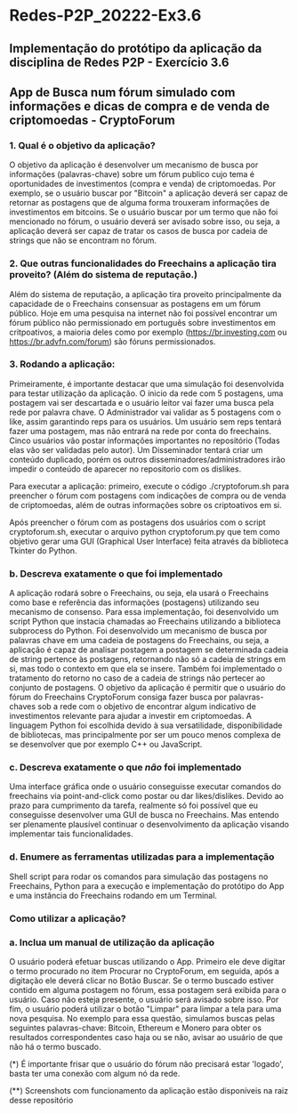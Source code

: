 # Redes-P2P_20222-Ex3.6

## Implementação do protótipo da aplicação da disciplina de Redes P2P - Exercício 3.6

## App de Busca num fórum simulado com informações e dicas de compra e de venda de criptomoedas - CryptoForum

### 1. Qual é o objetivo da aplicação?

O objetivo da aplicação é desenvolver um mecanismo de busca por informações (palavras-chave) sobre um fórum publico cujo tema é oportunidades de investimentos (compra e venda) de criptomoedas. Por exemplo, se o usuário buscar por "Bitcoin" a aplicação deverá ser capaz de retornar as postagens que de alguma forma trouxeram informações de investimentos em bitcoins. Se o usuário buscar por um termo que não foi mencionado no fórum, o usuário deverá ser avisado sobre isso, ou seja, a aplicação deverá ser capaz de tratar os casos de busca por cadeia de strings que não se encontram no fórum. 

### 2. Que outras funcionalidades do Freechains a aplicação tira proveito? (Além do sistema de reputação.)

Além do sistema de reputação, a aplicação tira proveito principalmente da capacidade de o Freechains consensuar as postagens em um fórum público. Hoje em uma pesquisa na internet não foi possível encontrar um fórum público não permissionado em português sobre investimentos em critpoativos, a maioria deles como por exemplo (https://br.investing.com ou https://br.advfn.com/forum) são fóruns permissionados.

### 3. Rodando a aplicação:

Primeiramente, é importante destacar que uma simulação foi desenvolvida para testar utilização da aplicação. O ínicio da rede com 5 postagens, uma postagem vai ser descartada e o usuário leitor vai fazer uma busca pela rede por palavra chave. O Administrador vai validar as 5 postagens com o like, assim garantindo reps para os usuários. Um usuário sem reps tentará fazer uma postagem, mas não entrará na rede por conta do freechains. Cinco usuários vão postar informações importantes no repositório (Todas elas vão ser validadas pelo autor). Um Disseminador tentará criar um conteúdo duplicado, porém os outros disseminadores/administradores irão impedir o conteúdo de aparecer no repositorio com os dislikes.

Para executar a aplicação: primeiro, execute o código ./cryptoforum.sh para preencher o fórum com postagens com indicações de compra ou de venda de criptomoedas, além de outras informações sobre os criptoativos em si.

Após preencher o fórum com as postagens dos usuários com o script cryptoforum.sh, executar o arquivo python cryptoforum.py que tem como objetivo gerar uma GUI (Graphical User Interface) feita através da biblioteca Tkinter do Python.

### b. Descreva exatamente o que foi implementado

A aplicação rodará sobre o Freechains, ou seja, ela usará o Freechains como base e referência das informações (postagens) utilizando seu mecanismo de consenso. Para essa implementação, foi desenvolvido um script Python que instacia chamadas ao Freechains utilizando a biblioteca subprocess do Python. Foi desenvolvido um mecanismo de busca por palavras chave em uma cadeia de postagens do Freechains, ou seja, a aplicação é capaz de analisar postagem a postagem se determinada cadeia de string pertence às postagens, retornando não só a cadeia de strings em si, mas todo o contexto em que ela se insere. Também foi implementado o tratamento do retorno no caso de a cadeia de strings não pertecer ao conjunto de postagens. O objetivo da aplicação é permitir que o usuário do fórum do Freechains CryptoForum consiga fazer busca por palavras-chaves sob a rede com o objetivo de encontrar algum indicativo de investimentos relevante para ajudar a investir em criptomoedas. A linguagem Python foi escolhida devido à sua versatilidade, disponibilidade de bibliotecas, mas principalmente por ser um pouco menos complexa de se desenvolver que por exemplo C++ ou JavaScript.

### c. Descreva exatamente o que *não* foi implementado

Uma interface gráfica onde o usuário conseguisse executar comandos do freechains via point-and-click como postar ou dar likes/dislikes. Devido ao prazo para cumprimento da tarefa, realmente só foi possível que eu conseguisse desenvolver uma GUI de busca no Freechains. Mas entendo ser plenamente plausível continuar o desenvolvimento da aplicação visando implementar tais funcionalidades.

### d. Enumere as ferramentas utilizadas para a implementação

Shell script para rodar os comandos para simulação das postagens no Freechains, Python para a execução e implementação do protótipo do App e uma instância do Freechains rodando em um Terminal.

### Como utilizar a aplicação?

### a. Inclua um manual de utilização da aplicação

O usuário poderá efetuar buscas utilizando o App. Primeiro ele deve digitar o termo procurado no item Procurar no CryptoForum, em seguida, após a digitação ele deverá clicar no Botão Buscar. Se o termo buscado estiver contido em alguma postagem no fórum, essa postagem será exibida para o usuário. Caso não esteja presente, o usuário será avisado sobre isso. Por fim, o usuário poderá utilizar o botão "Limpar" para limpar a tela para uma nova pesquisa. No exemplo para essa questão, simulamos buscas pelas seguintes palavras-chave: Bitcoin, Ethereum e Monero para obter os resultados correspondentes caso haja ou se não, avisar ao usuário de que não há o termo buscado.

(*) É importante frisar que o usuário do fórum não precisará estar 'logado', basta ter uma conexão com algum nó da rede.

(**) Screenshots com funcionamento da aplicação estão disponíveis na raiz desse repositório
